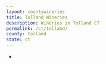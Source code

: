 ```yaml
---
layout: countywineries
title: Tolland Wineries
description: Wineries in Tolland CT
permalink: /ct/tolland/
county: tolland
state: ct
---
```

-
